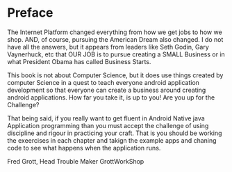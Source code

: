 # Preface


The Internet Platform changed everything from how we get jobs to how we shop. AND, of course, pursuing the American Dream also changed. I do not have all the answers, but it appears from leaders like Seth Godin, Gary Vaynerhuck, etc that OUR JOB is to pursue creating a SMALL Business or in what President Obama has called Business Starts.

This book is not about Computer Science, but it does use things created by computer Science in a quest to teach everyone android application development so that everyone can create a business around creating android applications. How far you take it, is up  to you! Are you up for the Challenge?

That being said, if you really want to get fluent in Android Native java Application programming than you must accept the challenge of using discipline and rigour in practicing your craft. 
That is you should be working the exeercises in each chapter and takign the example apps and chaning code to see what happens when the application runs.



Fred Grott,
Head Trouble Maker
GrottWorkShop
